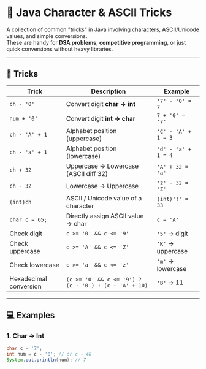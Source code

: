 # 🔡 Java Character & ASCII Tricks

A collection of common "tricks" in Java involving characters, ASCII/Unicode values, and simple conversions.  
These are handy for **DSA problems**, **competitive programming**, or just quick conversions without heavy libraries.

---

## 📜 Tricks

| Trick | Description | Example |
|-------|-------------|---------|
| `ch - '0'` | Convert digit **char → int** | `'7' - '0' = 7` |
| `num + '0'` | Convert digit **int → char** | `7 + '0' = '7'` |
| `ch - 'A' + 1` | Alphabet position (uppercase) | `'C' - 'A' + 1 = 3` |
| `ch - 'a' + 1` | Alphabet position (lowercase) | `'d' - 'a' + 1 = 4` |
| `ch + 32` | Uppercase → Lowercase (ASCII diff 32) | `'A' + 32 = 'a'` |
| `ch - 32` | Lowercase → Uppercase | `'z' - 32 = 'Z'` |
| `(int)ch` | ASCII / Unicode value of a character | `(int)'!' = 33` |
| `char c = 65;` | Directly assign ASCII value → char | `c = 'A'` |
| Check digit | `c >= '0' && c <= '9'` | `'5'` → digit |
| Check uppercase | `c >= 'A' && c <= 'Z'` | `'K'` → uppercase |
| Check lowercase | `c >= 'a' && c <= 'z'` | `'m'` → lowercase |
| Hexadecimal conversion | `(c >= '0' && c <= '9') ? (c - '0') : (c - 'A' + 10)` | `'B'` → 11 |

---

## 💻 Examples

### 1. Char → Int
```java
char c = '7';
int num = c - '0'; // or c - 48
System.out.println(num); // 7
